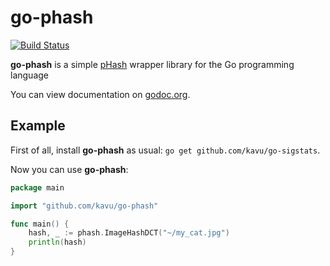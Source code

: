 # go-phash #

[![Build Status](https://travis-ci.org/kavu/go-phash.png?branch=master)](https://travis-ci.org/kavu/go-phash)

**go-phash** is a simple [pHash](http://phash.org) wrapper library for the Go programming language

You can view documentation on [godoc.org](http://godoc.org/github.com/kavu/go-phash "go-phash documentation").

## Example ##

First of all, install **go-phash** as usual: `go get github.com/kavu/go-sigstats`.

Now you can use **go-phash**:

```go
package main

import "github.com/kavu/go-phash"

func main() {
	hash, _ := phash.ImageHashDCT("~/my_cat.jpg")
	println(hash)
}
```
